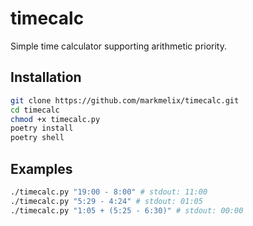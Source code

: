 # timecalc

Simple time calculator supporting arithmetic priority.

## Installation

``` sh
git clone https://github.com/markmelix/timecalc.git
cd timecalc
chmod +x timecalc.py
poetry install
poetry shell
```

## Examples

``` sh
./timecalc.py "19:00 - 8:00" # stdout: 11:00
./timecalc.py "5:29 - 4:24" # stdout: 01:05
./timecalc.py "1:05 + (5:25 - 6:30)" # stdout: 00:00
```
